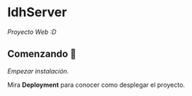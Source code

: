 # IdhServer

_Proyecto Web :D_

## Comenzando 🚀

_Empezar instalación._

Mira **Deployment** para conocer como desplegar el proyecto.
